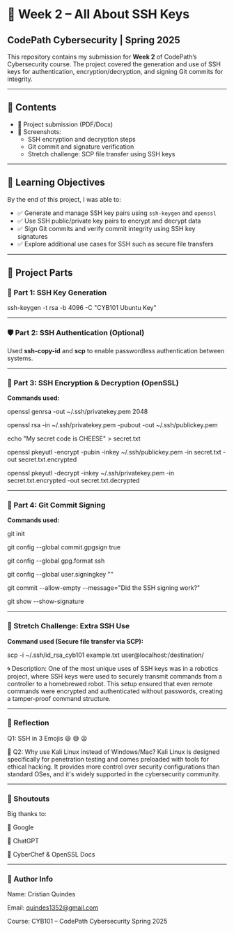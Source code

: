# 🔐 Week 2 – All About SSH Keys  
## CodePath Cybersecurity | Spring 2025

This repository contains my submission for **Week 2** of CodePath’s Cybersecurity course. The project covered the generation and use of SSH keys for authentication, encryption/decryption, and signing Git commits for integrity.

---

## 📁 Contents
- 📄 Project submission (PDF/Docx)
- 📸 Screenshots:
  - SSH encryption and decryption steps
  - Git commit and signature verification
  - Stretch challenge: SCP file transfer using SSH keys

---

## 🎯 Learning Objectives
By the end of this project, I was able to:
- ✅ Generate and manage SSH key pairs using `ssh-keygen` and `openssl`
- ✅ Use SSH public/private key pairs to encrypt and decrypt data
- ✅ Sign Git commits and verify commit integrity using SSH key signatures
- ✅ Explore additional use cases for SSH such as secure file transfers

---

## 🧪 Project Parts

### 🔑 Part 1: SSH Key Generation

ssh-keygen -t rsa -b 4096 -C "CYB101 Ubuntu Key"

---

### 🛡️ Part 2: SSH Authentication (Optional)
Used **ssh-copy-id** and **scp** to enable passwordless authentication between systems.

---

### 🔐 Part 3: SSH Encryption & Decryption (OpenSSL)
**Commands used:**

openssl genrsa -out ~/.ssh/privatekey.pem 2048

openssl rsa -in ~/.ssh/privatekey.pem -pubout -out ~/.ssh/publickey.pem

echo "My secret code is CHEESE" > secret.txt

openssl pkeyutl -encrypt -pubin -inkey ~/.ssh/publickey.pem -in secret.txt -out secret.txt.encrypted

openssl pkeyutl -decrypt -inkey ~/.ssh/privatekey.pem -in secret.txt.encrypted -out secret.txt.decrypted

--- 

### 🧾 Part 4: Git Commit Signing
**Commands used:**

git init

git config --global commit.gpgsign true

git config --global gpg.format ssh

git config --global user.signingkey "<your SSH key>"

git commit --allow-empty --message="Did the SSH signing work?"

git show --show-signature

---

### 🏁 Stretch Challenge: Extra SSH Use
**Command used (Secure file transfer via SCP):**

scp -i ~/.ssh/id_rsa_cyb101 example.txt user@localhost:/destination/


🌀 Description:
One of the most unique uses of SSH keys was in a robotics project, where SSH keys were used to securely transmit commands from a controller to a homebrewed robot. This setup ensured that even remote commands were encrypted and authenticated without passwords, creating a tamper-proof command structure.

---

### 💬 Reflection
Q1: SSH in 3 Emojis
😃 😅 😦

🐧 Q2: Why use Kali Linux instead of Windows/Mac?
Kali Linux is designed specifically for penetration testing and comes preloaded with tools for ethical hacking. It provides more control over security configurations than standard OSes, and it's widely supported in the cybersecurity community.

---

### 🙌 Shoutouts
Big thanks to:

🧠 Google

🤖 ChatGPT

🔧 CyberChef & OpenSSL Docs

---

### 👤 Author Info

Name: Cristian Quindes

Email: quindes1352@gmail.com

Course: CYB101 – CodePath Cybersecurity Spring 2025

